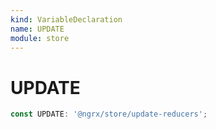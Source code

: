 ```yaml
---
kind: VariableDeclaration
name: UPDATE
module: store
---
```


# UPDATE

```ts
const UPDATE: '@ngrx/store/update-reducers';
```

